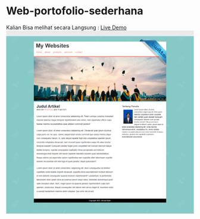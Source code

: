 # Web-portofolio-sederhana

Kalian Bisa melihat secara Langsung :  <a href="https://ahmadbadri25.github.io/Web-portofolio-sederhana/">Live Demo</a>
<img src="https://github.com/ahmadbadri25/dokumentasi/blob/0dae70c6854a011c34652a3926437d27a5fbfeac/19.%20portofolio-sederhana.png" alt="" />

